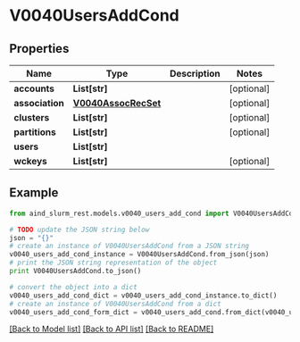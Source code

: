 # V0040UsersAddCond


## Properties

Name | Type | Description | Notes
------------ | ------------- | ------------- | -------------
**accounts** | **List[str]** |  | [optional] 
**association** | [**V0040AssocRecSet**](V0040AssocRecSet.md) |  | [optional] 
**clusters** | **List[str]** |  | [optional] 
**partitions** | **List[str]** |  | [optional] 
**users** | **List[str]** |  | 
**wckeys** | **List[str]** |  | [optional] 

## Example

```python
from aind_slurm_rest.models.v0040_users_add_cond import V0040UsersAddCond

# TODO update the JSON string below
json = "{}"
# create an instance of V0040UsersAddCond from a JSON string
v0040_users_add_cond_instance = V0040UsersAddCond.from_json(json)
# print the JSON string representation of the object
print V0040UsersAddCond.to_json()

# convert the object into a dict
v0040_users_add_cond_dict = v0040_users_add_cond_instance.to_dict()
# create an instance of V0040UsersAddCond from a dict
v0040_users_add_cond_form_dict = v0040_users_add_cond.from_dict(v0040_users_add_cond_dict)
```
[[Back to Model list]](../README.md#documentation-for-models) [[Back to API list]](../README.md#documentation-for-api-endpoints) [[Back to README]](../README.md)


